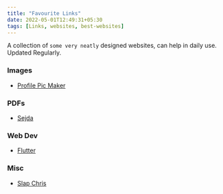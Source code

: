 ```yaml
---
title: "Favourite Links"
date: 2022-05-01T12:49:31+05:30
tags: [Links, websites, best-websites]
---
```

A collection of `some very neatly` designed websites, can help in daily use. Updated Regularly.

### Images
- [Profile Pic Maker](https://pfpmaker.com)

### PDFs
- [Sejda](https://sejda.com)

### Web Dev
- [Flutter](https://flutter.dev)

### Misc
- [Slap Chris](https://slapchris.com)

<!-- We found a couple of recovered panics in the logs. These panics were happening pretty frequently. This is what the panic message said:

> panic: interface conversion: interface {} is `nil`, not []\*typeName

From the panic message, it is pretty obvious that somewhere in the code we are trying to convert an `interface{}` to a specific array type when the value is actually `nil`. And the panic message also has a trace to the exact line where this conversion is taking place. This is a very common error and is easy to fix. But while debugging this, I encountered a smell in the code that led to this in the first place. This is what the code kind of looked like:

There is an interface with a single method which returns `interface{}`
```go
type I interface {
  fun() interface{}
}
```

There are two structs (`impl1` and `impl2`) that implement the above interface

```go
// impl1 implements I
type impl1 struct{}

func (i impl1) fun() interface{} {
  return nil
}
```

```go
// impl2 implements I
type impl2 struct{}

func (i impl2) fun() interface{} {
  return i.helper()
}

func (i impl2) helper() []*int {
  return nil
}
```

What do you think will be the output of the below code?

```go
func main() {
  var A, B I

  A = impl1{}
  B = impl2{}

  fmt.Println(A.fun().([]*int)) // statement 1
  fmt.Println(B.fun().([]*int)) // statement 2
}
```

As you can probably guess, `statement 1` panics and `statement 2` never gets executed. But what if `statement 1` wasn't there. What do you think would happen then?

```go
func main() {
  var B I

  B = impl2{}

  fmt.Println(B.fun().([]*int))
}
```

Would this code panic?

It wouldn't. This code actually prints `[]` (empty slice). This can be made more clear by printing the `type` of the return values.

```go
func main() {
  var A, B I

  A = impl1{}
  B = impl2{}

  fmt.Println(reflect.TypeOf(A.fun())) // prints "<nil>"
  fmt.Println(reflect.TypeOf(B.fun())) // prints "[]*int"
}
```

This is because when you assign `nil` to a slice in go, it releases the underlying array to the garbage collector and resets the slice to its "zero value". Empty slices are treated the same as `nil`.

```go
var arr []int
arr == nil // evaluates to true
```

Since the `helper()` method of the struct `impl2` has the return type as `[]*int`, the `nil` returned aquires the type `[]*int` with "zero value"

### The Fix

There are a couple of obvious fixes for this. The quick way is, The `fun()` method of `impl1` should not return `nil`. Instead, it should return an empty slice.

```go
type impl1 struct{}

func (i impl1) fun() interface{} {
  var arr []*int
  return arr
}
```

Alternatively, you could also check if the value is nil before trying to typecast it. 

```go
func main() {
  var A I

  A = impl1{}

  result := A.fun()
  if result == nil {
    // return an error or handle it any other way
  }

  fmt.Println(result.([]*int))
}
```

The **right way**, is to consider re-writing this part of the code. The interface should be given another thought.

### Lessons learnt

It is very convenient to use `interface{}` where we want to **allow any type**. But it can cause a lot of unpredictable behavior. The empty interface is not a feature, it's a side effect of another feature which is the *implicit implementation of interfaces*. Since `interface{}` has no methods in it, every object in golang can conform to it.

Sure, it can be useful when you want to **accept any type** to be passed as an argument to a function (like in `fmt.Println` and many others). It works out in this case because the treatment of the value passed is in the hands of the author of the function. If you are writing such a function, you would know exactly what kind of types to expect, and how to handle unexpected types. But when the function returns an empty `interface{}`, the user of the function has no idea of all the possible types that can come out. They will only know what type they expect and only handle that (leading to situations like the above). 

The **need** to even return an empty interface exposes a design flaw in the code. In fact, returning **any interface** is probably not a good idea. 

> interface{} says nothing

See what [Rob Pike](https://en.wikipedia.org/wiki/Rob_Pike) has to say about it (the video will start from a specific time, but watch the whole video when you get a chance):

{{< youtube "PAAkCSZUG1c?start=455" >}}
<br>

So, return a concrete type unless it's absolutely necessary to return an interface. In the above case, what could possibly be the reason to use an empty `interface{}`? `impl1` and `impl2` might return different types? Then, in that case, they shouldn't really conform to the same interface. There is almost always a way to **not** use an empty `interface{}`

Hope this post was interesting. If you have any suggestions/corrections, consider [making a PR](https://github.com/arjunmahishi/arjunmahishi.github.io/edit/master/content/posts/returning-interface-golang.md) :) or you can also slide into my [Twitter DM](https://twitter.com/messages/131552332-131552332?text=hi) -->
